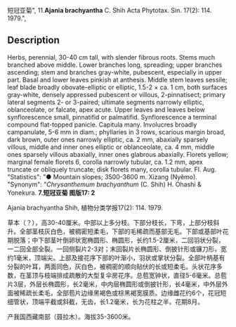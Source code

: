 短冠亚菊",
11.**Ajania brachyantha** C. Shih Acta Phytotax. Sin. 17(2): 114. 1979.",

## Description
Herbs, perennial, 30-40 cm tall, with slender fibrous roots. Stems much branched above middle. Lower branches long, spreading; upper branches ascending; stem and branches gray-white, pubescent, especially in upper part. Basal and lower leaves pinkish at anthesis. Middle stem leaves sessile; leaf blade broadly obovate-elliptic or elliptic, 1.5-2 × ca. 1 cm, both surfaces gray-white, densely appressed pubescent or villous, 2-pinnatisect; primary lateral segments 2- or 3-paired; ultimate segments narrowly elliptic, oblanceolate, or falcate, apex acute. Upper leaves and leaves below synflorescence small, pinnatifid or palmatifid. Synflorescence a terminal compound flat-topped panicle. Capitula many. Involucres broadly campanulate, 5-6 mm in diam.; phyllaries in 3 rows, scarious margin broad, dark brown, outer ones narrowly elliptic, ca. 2 mm, abaxially sparsely villous, middle and inner ones elliptic or oblanceolate, ca. 4 mm, middle ones sparsely villous abaxially, inner ones glabrous abaxially. Florets yellow; marginal female florets 6, corolla narrowly tubular, ca. 1.2 mm, apex truncate or obliquely truncate; disk florets many, corolla tubular. Fl. Aug.
  "Statistics": "● Mountain slopes; 3500-3600 m. Xizang (Nyêmo).
  "Synonym": "*Chrysanthemum brachyanthum* (C. Shih) H. Ohashi &amp; Yonekura.
**7.短冠亚菊 图版17: 2**

Ajania brachyantha Shih, 植物分类学报17(2): 114. 1979.

草本（？），高30-40厘米。中部以上多分枝。下部分枝长，下弯，上部分枝斜升。全部茎枝灰白色，被稠密短柔毛，下部的毛稀疏而基部无毛。下部或基部叶花期脱落；中下部茎叶倒卵状宽椭圆形、椭圆形，长约1.5-2厘米，二回羽状分裂，一二回全部全裂。一回侧裂片2-3对；末回裂片长椭圆形、倒披针形或镰刀形，宽约1毫米，顶端尖。上部及接花序下部的叶渐小，羽状或掌状分裂。全部叶柄基有分裂的叶耳，两面同色，灰白色，被稠密的顺向贴伏的长或短柔毛。头状花序多数，在茎顶与枝端排成疏散的大型复伞房花序。总苞宽钟状，直径5-6毫米。总苞片3层，外层长椭圆形，长2毫米，中内层椭圆形或倒披针形，长4毫米，中外层外面被稀疏长柔毛，全部苞片边缘黑褐色或棕黑褐宽膜质。边缘雌花约6个，花冠短细管状，顶端平截或斜截，无齿，长1.2毫米，长为花柱之半。花期8月。

产我国西藏南部（聂拉木）。海拔35-3600米。
